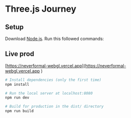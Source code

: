 # Three.js Journey

## Setup
Download [Node.js](https://nodejs.org/en/download/).
Run this followed commands:

## Live prod
[https://neverformal-webgl.vercel.app](https://neverformal-webgl.vercel.app )

``` bash
# Install dependencies (only the first time)
npm install

# Run the local server at localhost:8080
npm run dev

# Build for production in the dist/ directory
npm run build
```
